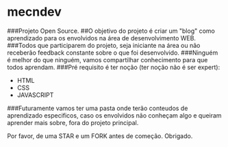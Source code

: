 # mecndev
###Projeto Open Source. 
##O objetivo do projeto é criar um "blog" como aprendizado para os envolvidos na área de desenvolvimento WEB.
###Todos que participarem do projeto, seja iniciante na área ou não receberão feedback constante sobre o que foi desenvolvido.
###Ninguém é melhor do que ninguém, vamos compartilhar conhecimento para que todos aprendam.
###Pré requisito é ter noção (ter noção não é ser expert):
 - HTML
 - CSS 
 - JAVASCRIPT


###Futuramente  vamos ter uma pasta onde terão conteudos de aprendizado especificos, caso os envolvidos não conheçam algo e queiram aprender mais sobre, fora do projeto principal.


Por favor, de uma STAR e um FORK antes de começão. Obrigado.
